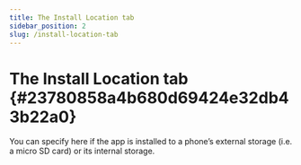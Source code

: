 ```yaml
---
title: The Install Location tab
sidebar_position: 2
slug: /install-location-tab
---
```




# The Install Location tab {#23780858a4b680d69424e32db43b22a0}


You can specify here if the app is installed to a phone’s external storage (i.e. a micro SD card) or its internal storage.

